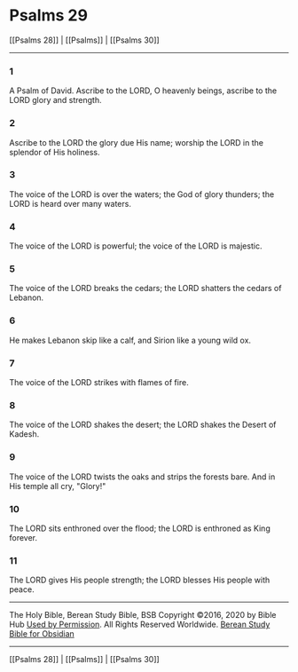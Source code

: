 # Psalms 29

[[Psalms 28]] | [[Psalms]] | [[Psalms 30]]

---

### 1
A Psalm of David. Ascribe to the LORD, O heavenly beings, ascribe to the LORD glory and strength.

### 2
Ascribe to the LORD the glory due His name; worship the LORD in the splendor of His holiness.

### 3
The voice of the LORD is over the waters; the God of glory thunders; the LORD is heard over many waters.

### 4
The voice of the LORD is powerful; the voice of the LORD is majestic.

### 5
The voice of the LORD breaks the cedars; the LORD shatters the cedars of Lebanon.

### 6
He makes Lebanon skip like a calf, and Sirion like a young wild ox.

### 7
The voice of the LORD strikes with flames of fire.

### 8
The voice of the LORD shakes the desert; the LORD shakes the Desert of Kadesh.

### 9
The voice of the LORD twists the oaks and strips the forests bare. And in His temple all cry, "Glory!"

### 10
The LORD sits enthroned over the flood; the LORD is enthroned as King forever.

### 11
The LORD gives His people strength; the LORD blesses His people with peace.

---

The Holy Bible, Berean Study Bible, BSB
Copyright ©2016, 2020 by Bible Hub
[Used by Permission](https://berean.bible/terms.htm). All Rights Reserved Worldwide.
[Berean Study Bible for Obsidian](https://github.com/gapmiss/berean-study-bible-for-obsidian)

---

[[Psalms 28]] | [[Psalms]] | [[Psalms 30]]

